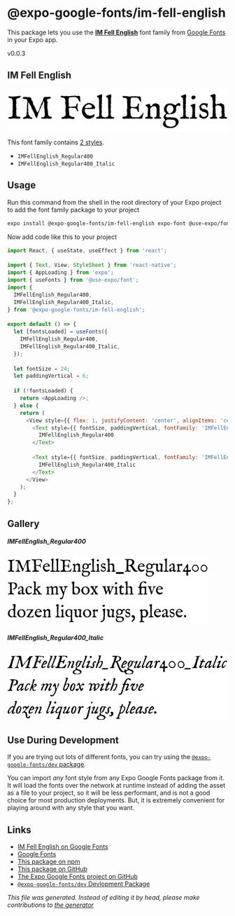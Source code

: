 # @expo-google-fonts/im-fell-english

This package lets you use the [**IM Fell English**](https://fonts.google.com/specimen/IM+Fell+English) font family from [Google Fonts](https://fonts.google.com/) in your Expo app.

v0.0.3

## IM Fell English

![IM Fell English](./font-family.png)

This font family contains [2 styles](#gallery).

- `IMFellEnglish_Regular400`
- `IMFellEnglish_Regular400_Italic`

## Usage

Run this command from the shell in the root directory of your Expo project to add the font family package to your project
```sh
expo install @expo-google-fonts/im-fell-english expo-font @use-expo/font
```

Now add code like this to your project
```js
import React, { useState, useEffect } from 'react';

import { Text, View, StyleSheet } from 'react-native';
import { AppLoading } from 'expo';
import { useFonts } from '@use-expo/font';
import {
  IMFellEnglish_Regular400,
  IMFellEnglish_Regular400_Italic,
} from '@expo-google-fonts/im-fell-english';

export default () => {
  let [fontsLoaded] = useFonts({
    IMFellEnglish_Regular400,
    IMFellEnglish_Regular400_Italic,
  });

  let fontSize = 24;
  let paddingVertical = 6;

  if (!fontsLoaded) {
    return <AppLoading />;
  } else {
    return (
      <View style={{ flex: 1, justifyContent: 'center', alignItems: 'center' }}>
        <Text style={{ fontSize, paddingVertical, fontFamily: 'IMFellEnglish_Regular400' }}>
          IMFellEnglish_Regular400
        </Text>

        <Text style={{ fontSize, paddingVertical, fontFamily: 'IMFellEnglish_Regular400_Italic' }}>
          IMFellEnglish_Regular400_Italic
        </Text>
      </View>
    );
  }
};

```

## Gallery

##### IMFellEnglish_Regular400
![IMFellEnglish_Regular400](./1f559be93fb1947f0551b021260410225bbafe0586dd5236d734d852bf0769f1.ttf.png)

##### IMFellEnglish_Regular400_Italic
![IMFellEnglish_Regular400_Italic](./67701b098b491cf87633fd626de486662128571e48aee106245d472750bcd7c4.ttf.png)


## Use During Development

If you are trying out lots of different fonts, you can try using the [`@expo-google-fonts/dev` package](https://www.npmjs.com/package/@expo-google-fonts/dev).

You can import *any* font style from any Expo Google Fonts package from it. It will load the fonts
over the network at runtime instead of adding the asset as a file to your project, so it will be 
less performant, and is not a good choice for most production deployments. But, it is extremely convenient
for playing around with any style that you want.

## Links

- [IM Fell English on Google Fonts](https://fonts.google.com/specimen/IM+Fell+English)
- [Google Fonts](https://fonts.google.com/)
- [This package on npm](https://www.npmjs.com/package/@expo-google-fonts/im-fell-english)
- [This package on GitHub](https://github.com/expo/google-fonts/tree/master/font-packages/im-fell-english)
- [The Expo Google Fonts project on GitHub](https://github.com/expo/google-fonts)
- [`@expo-google-fonts/dev` Devlopment Package](https://github.com/expo/google-fonts/tree/master/font-packages/dev)


*This file was generated. Instead of editing it by head, please make contributions to [the generator](https://github.com/expo/google-fonts/tree/master/packages/generator)*
